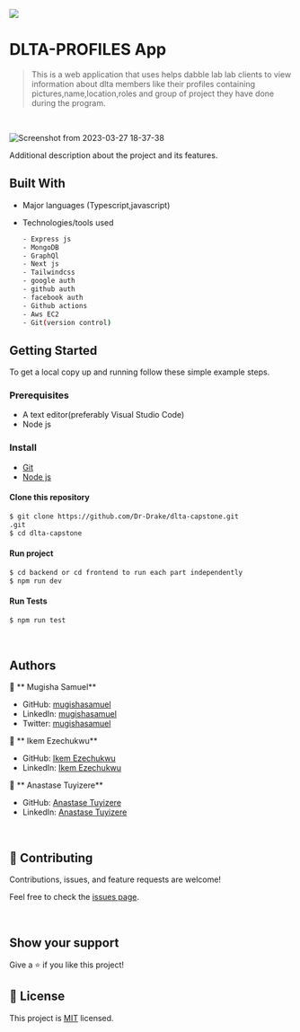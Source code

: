 ![](https://img.shields.io/badge/DLTA-PROFILES-blue)

# DLTA-PROFILES App

> This is a web application that uses helps dabble lab lab clients to view information about dlta members like their profiles containing pictures,name,location,roles and group of project they have done during the program.

<br/>

![Screenshot from 2023-03-27 18-37-38](https://user-images.githubusercontent.com/90524466/228007143-2897eef5-8ce9-4ec8-94f2-b8ef6bc8cd22.png)

Additional description about the project and its features.

## Built With

- Major languages (Typescript,javascript)
- Technologies/tools used

  ```bash
  - Express js
  - MongoDB
  - GraphQl
  - Next js
  - Tailwindcss
  - google auth
  - github auth
  - facebook auth
  - Github actions
  - Aws EC2
  - Git(version control)

  ```

## Getting Started

To get a local copy up and running follow these simple example steps.

### Prerequisites

- A text editor(preferably Visual Studio Code)
- Node js


### Install

- [Git](https://git-scm.com/downloads)
- [Node js ](https://nodejs.org/en/download)

#### Clone this repository

```bash
$ git clone https://github.com/Dr-Drake/dlta-capstone.git
.git
$ cd dlta-capstone
```

#### Run project

```bash
$ cd backend or cd frontend to run each part independently
$ npm run dev
```

#### Run Tests

```bash
$ npm run test
```

<br>

## Authors

👤 ** Mugisha Samuel**

- GitHub: [mugishasamuel](https://github.com/mugishasam123)
- LinkedIn: [mugishasamuel](https://www.linkedin.com/in/mugisha-samuel-55a905208/)
- Twitter: [mugishasamuel](https://twitter.com/mugishasamuel42/)


👤 ** Ikem Ezechukwu**

- GitHub: [Ikem Ezechukwu](https://github.com/Dr-Drake)
- LinkedIn: [Ikem Ezechukwu](https://www.linkedin.com/in/ikem-ezechukwu-547261109/)

👤 ** Anastase Tuyizere**

- GitHub: [Anastase Tuyizere](https://github.com/TuyizeeAnastase)
- LinkedIn: [Anastase Tuyizere](https://www.linkedin.com/in/anastase-tuyizere-b0a8751a9/)

<br>

## 🤝 Contributing

Contributions, issues, and feature requests are welcome!

Feel free to check the [issues page](https://github.com/Dr-Drake/dlta-capstone/issues).

<br>

## Show your support

Give a ⭐️ if you like this project!

## 📝 License

This project is [MIT](https://opensource.org/licenses/MIT) licensed.
